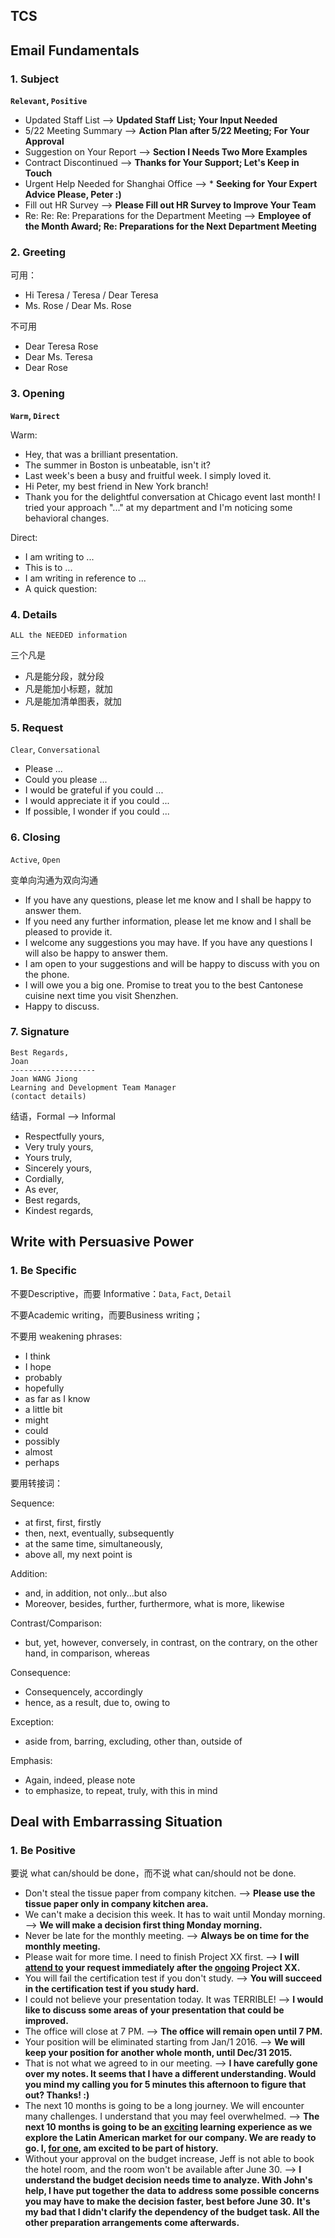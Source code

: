 ## TCS





## Email Fundamentals

### 1. Subject

**`Relevant`, `Positive`**

- Updated Staff List 
  --> **Updated Staff List; Your Input Needed**
- 5/22 Meeting Summary 
  --> **Action Plan after 5/22 Meeting; For Your Approval**
- Suggestion on Your Report
  --> **Section I Needs Two More Examples**
- Contract Discontinued
  --> **Thanks for Your Support; Let's Keep in Touch**
- Urgent Help Needed for Shanghai Office
  --> * **Seeking for Your Expert Advice Please, Peter :)**
- Fill out HR Survey
  --> **Please Fill out HR Survey to Improve Your Team**
- Re: Re: Re: Preparations for the Department Meeting
  --> **Employee of the Month Award; Re: Preparations for the Next Department Meeting**

### 2. Greeting

可用：

- Hi Teresa / Teresa / Dear Teresa
- Ms. Rose / Dear Ms. Rose

不可用

- Dear Teresa Rose
- Dear Ms. Teresa
- Dear Rose



### 3. Opening

**`Warm`, `Direct`**

Warm:

- Hey, that was a brilliant presentation.
- The summer in Boston is unbeatable, isn't it?
- Last week's been a busy and fruitful week. I simply loved it.
- Hi Peter, my best friend in New York branch!
- Thank you for the delightful conversation at Chicago event last month! I tried your approach "..." at my department and I'm noticing some behavioral changes.

Direct:

- I am writing to ...
- This is to ...
- I am writing in reference to ...
- A quick question:



### 4. Details

`ALL the NEEDED information`

三个凡是

- 凡是能分段，就分段
- 凡是能加小标题，就加
- 凡是能加清单图表，就加



### 5. Request

`Clear`, `Conversational`

- Please ...
- Could you please ...
- I would be grateful if you could ...
- I would appreciate it if you could ...
- If possible, I wonder if you could ...



### 6. Closing

`Active`, `Open`

变单向沟通为双向沟通

- If you have any questions, please let me know and I shall be happy to answer them.
- If you need any further information, please let me know and I shall be pleased to provide it.
- I welcome any suggestions you may have.
  If you have any questions I will also be happy to answer them.
- I am open to your suggestions and will be happy to discuss with you on the phone.
- I will owe you a big one. Promise to treat you to the best Cantonese cuisine next time you visit Shenzhen.
- Happy to discuss.



### 7. Signature

```
Best Regards,
Joan
-------------------
Joan WANG Jiong
Learning and Development Team Manager
(contact details)
```



结语，Formal --> Informal

- Respectfully yours,
- Very truly yours,
- Yours truly,
- Sincerely yours,
- Cordially,
- As ever,
- Best regards,
- Kindest regards,



## Write with Persuasive Power

### 1. Be Specific

不要Descriptive，而要 Informative：`Data`, `Fact`, `Detail`

不要Academic writing，而要Business writing；

不要用 weakening phrases:

- I think
- I hope
- probably
- hopefully
- as far as I know
- a little bit
- might
- could
- possibly
- almost
- perhaps

要用转接词：

Sequence: 

- at first, first, firstly
- then, next, eventually, subsequently
- at the same time, simultaneously,
- above all, my next point is

Addition:

- and, in addition, not only...but also
- Moreover, besides, further, furthermore, what is more, likewise

Contrast/Comparison:

- but, yet, however, conversely, in contrast, on the contrary, on the other hand, in comparison, whereas

Consequence:

- Consequencely, accordingly
- hence, as a result, due to, owing to

Exception:

- aside from, barring, excluding, other than, outside of

Emphasis:

- Again, indeed, please note
- to emphasize, to repeat, truly, with this in mind



## Deal with Embarrassing Situation

### 1. Be Positive

要说 what can/should be done，而不说 what can/should not be done.

- Don't steal the tissue paper from company kitchen.
  --> **Please use the tissue paper only in company kitchen area.**
- We can't make a decision this week. It has to wait until Monday morning.
  --> **We will make a decision first thing Monday morning.**
- Never be late for the monthly meeting.
  --> **Always be on time for the monthly meeting.**
- Please wait for more time. I need to finish Project XX first.
  --> **I will <u>attend to</u> your request immediately after the <u>ongoing</u> Project XX.**
- You will fail the certification test if you don't study.
  --> **You will succeed in the certification test if you study hard.**
- I could not believe your presentation today. It was TERRIBLE!
  --> **I would like to discuss some areas of your presentation that could be improved.**
- The office will close at 7 PM.
  --> **The office will remain open until 7 PM.**
- Your position will be eliminated starting from Jan/1 2016.
  --> **We will keep your position for another whole month, until Dec/31 2015.**
- That is not what we agreed to in our meeting.
  --> **I have carefully gone over my notes. It seems that I have a different understanding. Would you mind my calling you for 5 minutes this afternoon to figure that out? Thanks! :)**
- The next 10 months is going to be a long journey. We will encounter many challenges. I understand that you may feel overwhelmed.
  --> **The next 10 months is going to be an <u>exciting</u> learning experience as we explore the Latin American market for our company. We are ready to go. I, <u>for one</u>, am excited to be part of history.**
- Without your approval on the budget increase, Jeff is not able to book the hotel room, and the room won't be available after June 30.
  --> **I understand the budget decision needs time to analyze. With John's help, I have put together the data to address some possible concerns you may have to make the decision faster, best before June 30.**
  **It's my bad that I didn't clarify the dependency of the budget task. All the other preparation arrangements come afterwards.**


